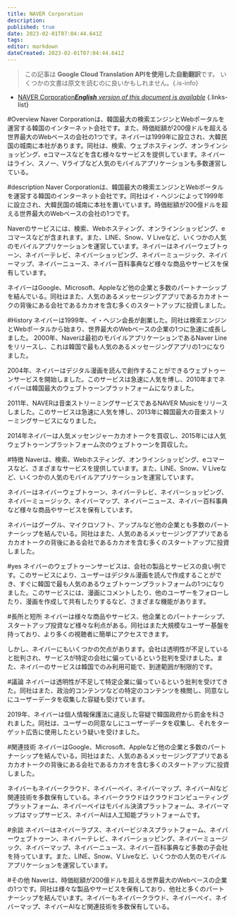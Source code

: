 ```yaml
---
title: NAVER Corporation
description: 
published: true
date: 2023-02-01T07:04:44.641Z
tags: 
editor: markdown
dateCreated: 2023-02-01T07:04:44.641Z
---
```


> この記事は **Google Cloud Translation APIを使用した自動翻訳**です。
いくつかの文書は原文を読むのに良いかもしれません。{.is-info}

- [NAVER Corporation***English** version of this document is available*](/en/Knowledge-base/Dictionary/naver-corporation)
{.links-list}

#Overview
Naver Corporationは、韓国最大の検索エンジンとWebポータルを運営する韓国のインターネット会社です。また、時価総額が200億ドルを超える世界最大のWebベースの会社の1つです。ネイバーは1999年に設立され、大韓民国の城南に本社があります。同社は、検索、ウェブホスティング、オンラインショッピング、eコマースなどを含む様々なサービスを提供しています。ネイバーはライン、スノー、Vライブなど人気のモバイルアプリケーションも多数運営している。

#description
Naver Corporationは、韓国最大の検索エンジンとWebポータルを運営する韓国のインターネット会社です。同社はイ・ヘジンによって1999年に設立され、大韓民国の城南に本社を置いています。時価総額が200億ドルを超える世界最大のWebベースの会社の1つです。

Naverのサービスには、検索、Webホスティング、オンラインショッピング、eコマースなどが含まれます。また、LINE、Snow、V Liveなど、いくつかの人気のモバイルアプリケーションを運営しています。ネイバーはネイバーウェブトゥーン、ネイバーテレビ、ネイバーショッピング、ネイバーミュージック、ネイバーマップ、ネイバーニュース、ネイバー百科事典など様々な商品やサービスを保有しています。

ネイバーはGoogle、Microsoft、Appleなど他の企業と多数のパートナーシップを結んでいる。同社はまた、人気のあるメッセージングアプリであるカカオトークの背後にある会社であるカカオを含む多くのスタートアップに投資しました。

#History
ネイバーは1999年、イ・ヘジン会長が創業した。同社は検索エンジンとWebポータルから始まり、世界最大のWebベースの企業の1つに急速に成長しました。 2000年、Naverは最初のモバイルアプリケーションであるNaver Lineをリリースし、これは韓国で最も人気のあるメッセージングアプリの1つになりました。

2004年、ネイバーはデジタル漫画を読んで創作することができるウェブトゥーンサービスを開始しました。このサービスは急速に人気を博し、2010年までネイバーは韓国最大のウェブトゥーンプラットフォームになりました。

2011年、NAVERは音楽ストリーミングサービスであるNAVER Musicをリリースしました。このサービスは急速に人気を博し、2013年に韓国最大の音楽ストリーミングサービスになりました。

2014年ネイバーは人気メッセンジャーカカオトークを買収し、2015年には人気ウェブトゥーンプラットフォーム次のウェブトゥーンを買収した。

#特徴
Naverは、検索、Webホスティング、オンラインショッピング、eコマースなど、さまざまなサービスを提供しています。また、LINE、Snow、V Liveなど、いくつかの人気のモバイルアプリケーションを運営しています。

ネイバーはネイバーウェブトゥーン、ネイバーテレビ、ネイバーショッピング、ネイバーミュージック、ネイバーマップ、ネイバーニュース、ネイバー百科事典など様々な商品やサービスを保有しています。

ネイバーはグーグル、マイクロソフト、アップルなど他の企業とも多数のパートナーシップを結んでいる。同社はまた、人気のあるメッセージングアプリであるカカオトークの背後にある会社であるカカオを含む多くのスタートアップに投資しました。

#yes
ネイバーのウェブトゥーンサービスは、会社の製品とサービスの良い例です。このサービスにより、ユーザーはデジタル漫画を読んで作成することができ、すぐに韓国で最も人気のあるウェブトゥーンプラットフォームの1つになりました。このサービスには、漫画にコメントしたり、他のユーザーをフォローしたり、漫画を作成して共有したりするなど、さまざまな機能があります。

#長所と短所
ネイバーは様々な商品やサービス、他企業とのパートナーシップ、スタートアップ投資など様々な利点がある。同社はまた大規模なユーザー基盤を持っており、より多くの視聴者に簡単にアクセスできます。

しかし、ネイバーにもいくつかの欠点があります。会社は透明性が不足していると批判され、サービスが特定の会社に偏っているという批判を受けました。また、ネイバーのサービスは韓国でのみ利用可能で、到達範囲が制限的です。

#議論
ネイバーは透明性が不足して特定企業に偏っているという批判を受けてきた。同社はまた、政治的コンテンツなどの特定のコンテンツを検閲し、同意なしにユーザーデータを収集した容疑も受けています。

2019年、ネイバーは個人情報保護法に違反した容疑で韓国政府から罰金を科されました。同社は、ユーザーの同意なしにユーザーデータを収集し、それをターゲット広告に使用したという疑いを受けました。

#関連技術
ネイバーはGoogle、Microsoft、Appleなど他の企業と多数のパートナーシップを結んでいる。同社はまた、人気のあるメッセージングアプリであるカカオトークの背後にある会社であるカカオを含む多くのスタートアップに投資しました。

ネイバーもネイバークラウド、ネイバーペイ、ネイバーマップ、ネイバーAIなど関連技術を多数保有している。ネイバークラウドはクラウドコンピューティングプラットフォーム、ネイバーペイはモバイル決済プラットフォーム、ネイバーマップはマップサービス、ネイバーAIは人工知能プラットフォームです。

#余談
ネイバーはネイバーラプス、ネイバービジネスプラットフォーム、ネイバーウェブトゥーン、ネイバーテレビ、ネイバーショッピング、ネイバーミュージック、ネイバーマップ、ネイバーニュース、ネイバー百科事典など多数の子会社を持っています。また、LINE、Snow、V Liveなど、いくつかの人気のモバイルアプリケーションを運営しています。

#その他
Naverは、時価総額が200億ドルを超える世界最大のWebベースの企業の1つです。同社は様々な製品やサービスを保有しており、他社と多くのパートナーシップを結んでいます。ネイバーもネイバークラウド、ネイバーペイ、ネイバーマップ、ネイバーAIなど関連技術を多数保有している。